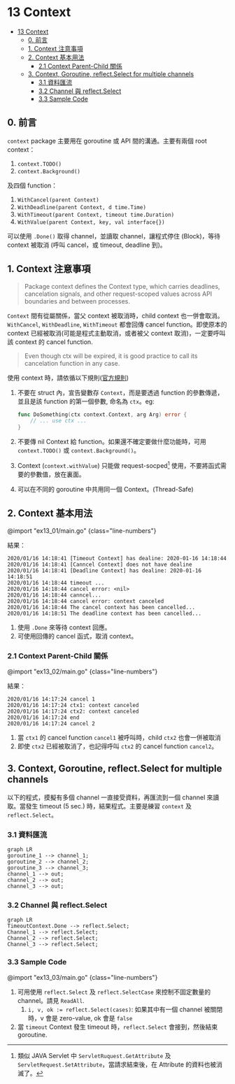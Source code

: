 # 13 Context

<!-- @import "[TOC]" {cmd="toc" depthFrom=1 depthTo=6 orderedList=false} -->

<!-- code_chunk_output -->

- [13 Context](#13-context)
  - [0. 前言](#0-前言)
  - [1. Context 注意事項](#1-context-注意事項)
  - [2. Context 基本用法](#2-context-基本用法)
    - [2.1 Context Parent-Child 關係](#21-context-parent-child-關係)
  - [3. Context, Goroutine, reflect.Select for multiple channels](#3-context-goroutine-reflectselect-for-multiple-channels)
    - [3.1 資料匯流](#31-資料匯流)
    - [3.2 Channel 與 reflect.Select](#32-channel-與-reflectselect)
    - [3.3 Sample Code](#33-sample-code)

<!-- /code_chunk_output -->

## 0. 前言

`context` package 主要用在 goroutine 或 API 間的溝通。主要有兩個 root context：

1. `context.TODO()`
1. `context.Background()`

及四個 function：

1. `WithCancel(parent Context)`
1. `WithDeadline(parent Context, d time.Time)`
1. `WithTimeout(parent Context, timeout time.Duration)`
1. `WithValue(parent Context, key, val interface{})`

可以使用 `.Done()` 取得 channel，並讀取 channel，讓程式停住 (Block)，等待 context 被取消 (呼叫 cancel，或 timeout, deadline 到)。

## 1. Context 注意事項

>Package context defines the Context type, which carries deadlines, cancelation signals, and other request-scoped values across API boundaries and between processes.

`Context` 間有從屬關係，當父 context 被取消時，child context 也一併會取消。`WithCancel`, `WithDeadline`, `WithTimeout` 都會回傳 cancel function。即使原本的 context 已經被取消(可能是程式主動取消，或者被父 context 取消)，一定要呼叫該 context 的 cancel function.

>Even though ctx will be expired, it is good practice to call its cancelation function in any case.

使用 context 時，請依循以下規則([官方規則](https://golang.org/pkg/context/))

1. 不要在 struct 內，宣告變數存 `Context`，而是要透過 function 的參數傳遞，並且是該 function 的第一個參數, 命名為 `ctx`。eg:

	```go {.line-numbers}
	func DoSomething(ctx context.Context, arg Arg) error {
		// ... use ctx ...
	}
	```

1. 不要傳 nil Context 給 function。如果還不確定要做什麼功能時，可用 `context.TODO()` 或 `context.Background()`。
1. Context (`context.withValue`) 只能做 request-socped[^request-scoped] 使用，不要將函式需要的參數值，放在裏面。
1. 可以在不同的 goroutine 中共用同一個 Context。(Thread-Safe)

[^request-scoped]: 類似 JAVA Servlet 中 `ServletRuquest.GetAttribute` 及 `ServletRequest.SetAttribute`，當請求結束後，在 Attribute 的資料也被消滅了。

## 2. Context 基本用法

@import "ex13_01/main.go" {class="line-numbers"}

結果：

```text
2020/01/16 14:18:41 [Timeout Context] has dealine: 2020-01-16 14:18:44
2020/01/16 14:18:41 [Canncel Context] does not have dealine
2020/01/16 14:18:41 [Deadline Context] has dealine: 2020-01-16 14:18:51
2020/01/16 14:18:44 timeout ...
2020/01/16 14:18:44 cancel error: <nil>
2020/01/16 14:18:44 canncel...
2020/01/16 14:18:44 cancel error: context canceled
2020/01/16 14:18:44 The cancel context has been cancelled...
2020/01/16 14:18:51 The deadline context has been cancelled...
```

1. 使用 `.Done` 來等待 context 回應。
1. 可使用回傳的 cancel 函式，取消 context。

### 2.1 Context Parent-Child 關係

@import "ex13_02/main.go" {class="line-numbers"}

結果：

```text
2020/01/16 14:17:24 cancel 1
2020/01/16 14:17:24 ctx1: context canceled
2020/01/16 14:17:24 ctx2: context canceled
2020/01/16 14:17:24 end
2020/01/16 14:17:24 cancel 2
```

1. 當 `ctx1` 的 cancel function `cancel1` 被呼叫時，child `ctx2` 也會一併被取消
1. 即使 `ctx2` 已經被取消了，也記得呼叫 `ctx2` 的 cancel function `cancel2`。

## 3. Context, Goroutine, reflect.Select for multiple channels

以下的程式，摸擬有多個 channel 一直接受資料，再匯流到一個 channel 來讀取。當發生 timeout (5 sec.) 時，結果程式。主要是練習 `context` 及 `reflect.Select`。

### 3.1 資料匯流

```mermaid
graph LR
goroutine_1 --> channel_1;
goroutine_2 --> channel_2;
goroutine_3 --> channel_3;
channel_1 --> out;
channel_2 --> out;
channel_3 --> out;
```

### 3.2 Channel 與 reflect.Select

```mermaid
graph LR
TimeoutContext.Done --> reflect.Select;
Channel_1 --> reflect.Select;
Channel_2 --> reflect.Select;
Channel_3 --> reflect.Select;
```

### 3.3 Sample Code

@import "ex13_03/main.go" {class="line-numbers"}

1. 可用使用 `reflect.Select` 及 `reflect.SelectCase` 來控制不固定數量的 channel。請見 `ReadAll`.
	1. `i, v, ok := reflect.Select(cases)`: 如果其中有一個 channel 被關閉時，v 會是 zero-value, ok 會是 `false`
1. 當 `timeout` Context 發生 timeout 時，`reflect.Select` 會接到，然後結束 goroutine.
